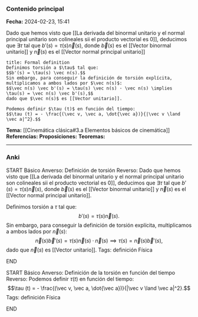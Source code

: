 ### Contenido principal

**Fecha:** 2024-02-23, 15:41

Dado que hemos visto que [[La derivada del binormal unitario y el normal principal unitario son colineales sii el producto vectorial es 0]], deducimos que $\exists \tau$ tal que $b'(s) = \tau(s) \vec n(s)$, donde $\vec b(s)$ es el [[Vector binormal unitario]] y $\vec n(s)$ es el [[Vector normal principal unitario]]

```ad-formal
title: Formal definition
Definimos torsión a $\tau$ tal que:
$$b'(s) = \tau(s) \vec n(s).$$
Sin embargo, para conseguir la definición de torsión explícita, multiplicamos a ambos lados por $\vec n(s)$:
$$\vec n(s) \vec b'(s) = \tau(s) \vec n(s) · \vec n(s) \implies \tau(s) = \vec n(s) \vec b'(s),$$
dado que $\vec n(s)$ es [[Vector unitario]].

Podemos definir $\tau (t)$ en función del tiempo:
$$\tau (t) = - \frac{(\vec v, \vec a, \dot{\vec a})}{|\vec v \land \vec a|^2}.$$
```

**Tema:** [[Cinemática clásica#3.a Elementos básicos de cinemática]]
**Referencias:**
**Proposiciones:**
**Teoremas:**

---
### Anki

START
Básico
Anverso: Definición de torsión
Reverso: Dado que hemos visto que [[La derivada del binormal unitario y el normal principal unitario son colineales sii el producto vectorial es 0]], deducimos que $\exists \tau$ tal que $b'(s) = \tau(s) \vec n(s)$, donde $\vec b(s)$ es el [[Vector binormal unitario]] y $\vec n(s)$ es el [[Vector normal principal unitario]].

Definimos torsión a $\tau$ tal que:
$$b'(s) = \tau(s) \vec n(s).$$
Sin embargo, para conseguir la definición de torsión explícita, multiplicamos a ambos lados por $\vec n(s)$:
$$\vec n(s) \vec b'(s) = \tau(s) \vec n(s) · \vec n(s) \implies \tau(s) = \vec n(s) \vec b'(s),$$
dado que $\vec n(s)$ es [[Vector unitario]].
Tags: definición Física
<!--ID: 1708971255613-->
END

START
Básico
Anverso: Definición de la torsión en función del tiempo
Reverso: Podemos definir $\tau (t)$ en función del tiempo:
$$\tau (t) = - \frac{(\vec v, \vec a, \dot{\vec a})}{|\vec v \land \vec a|^2}.$$
Tags: definición Física
<!--ID: 1709571902468-->
END

